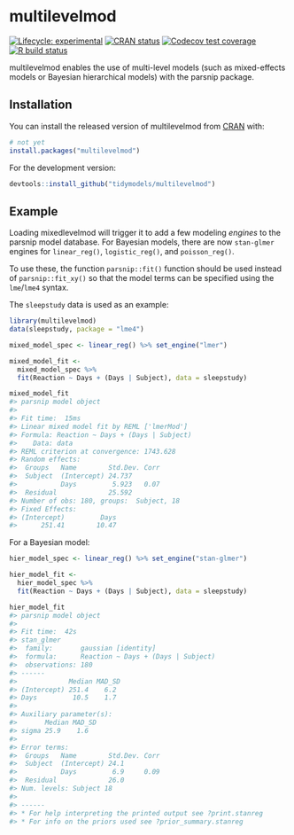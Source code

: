 

# multilevelmod

<!-- badges: start -->
[![Lifecycle: experimental](https://img.shields.io/badge/lifecycle-experimental-orange.svg)](https://www.tidyverse.org/lifecycle/#experimental)
[![CRAN status](https://www.r-pkg.org/badges/version/multilevelmod)](https://CRAN.R-project.org/package=multilevelmod)
[![Codecov test coverage](https://codecov.io/gh/topepo/multilevelmod/branch/master/graph/badge.svg)](https://codecov.io/gh/topepo/multilevelmod?branch=master)
[![R build status](https://github.com/topepo/multilevelmod/workflows/R-CMD-check/badge.svg)](https://github.com/topepo/multilevelmod/actions)
<!-- badges: end -->

multilevelmod enables the use of multi-level models (such as mixed-effects models or Bayesian hierarchical models) with the parsnip package.  

## Installation

You can install the released version of multilevelmod from [CRAN](https://CRAN.R-project.org) with:

``` r
# not yet
install.packages("multilevelmod")
```

For the development version: 

``` r
devtools::install_github("tidymodels/multilevelmod")
```

## Example

Loading mixedlevelmod will trigger it to add a few modeling _engines_ to the parsnip model database. For Bayesian models, there are now `stan-glmer` engines for `linear_reg()`, `logistic_reg()`, and `poisson_reg()`. 

To use these, the function `parsnip::fit()` function should be used instead of `parsnip::fit_xy()` so that the model terms can be specified using the `lme`/`lme4` syntax. 

The `sleepstudy` data is used as an example: 


```r
library(multilevelmod)
data(sleepstudy, package = "lme4")

mixed_model_spec <- linear_reg() %>% set_engine("lmer")

mixed_model_fit <- 
  mixed_model_spec %>% 
  fit(Reaction ~ Days + (Days | Subject), data = sleepstudy)

mixed_model_fit
#> parsnip model object
#> 
#> Fit time:  15ms 
#> Linear mixed model fit by REML ['lmerMod']
#> Formula: Reaction ~ Days + (Days | Subject)
#>    Data: data
#> REML criterion at convergence: 1743.628
#> Random effects:
#>  Groups   Name        Std.Dev. Corr
#>  Subject  (Intercept) 24.737       
#>           Days         5.923   0.07
#>  Residual             25.592       
#> Number of obs: 180, groups:  Subject, 18
#> Fixed Effects:
#> (Intercept)         Days  
#>      251.41        10.47
```

For a Bayesian model: 



```r
hier_model_spec <- linear_reg() %>% set_engine("stan-glmer")

hier_model_fit <- 
  hier_model_spec %>% 
  fit(Reaction ~ Days + (Days | Subject), data = sleepstudy)

hier_model_fit
#> parsnip model object
#> 
#> Fit time:  42s 
#> stan_glmer
#>  family:       gaussian [identity]
#>  formula:      Reaction ~ Days + (Days | Subject)
#>  observations: 180
#> ------
#>             Median MAD_SD
#> (Intercept) 251.4    6.2 
#> Days         10.5    1.7 
#> 
#> Auxiliary parameter(s):
#>       Median MAD_SD
#> sigma 25.9    1.6  
#> 
#> Error terms:
#>  Groups   Name        Std.Dev. Corr
#>  Subject  (Intercept) 24.1         
#>           Days         6.9     0.09
#>  Residual             26.0         
#> Num. levels: Subject 18 
#> 
#> ------
#> * For help interpreting the printed output see ?print.stanreg
#> * For info on the priors used see ?prior_summary.stanreg
```


